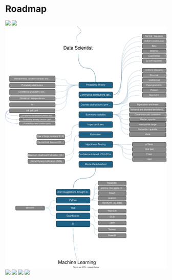# Roadmap
![](https://raw.githubusercontent.com/AMAI-GmbH/AI-Expert-Roadmap/main/images/intro.svg)
![](https://raw.githubusercontent.com/AMAI-GmbH/AI-Expert-Roadmap/main/images/fundamentals.svg)
![](https://raw.githubusercontent.com/AMAI-GmbH/AI-Expert-Roadmap/main/images/datascience.svg)
![](https://raw.githubusercontent.com/AMAI-GmbH/AI-Expert-Roadmap/main/images/machine_learning.svg)
![](https://raw.githubusercontent.com/AMAI-GmbH/AI-Expert-Roadmap/main/images/deep_learning.svg)
![](https://raw.githubusercontent.com/AMAI-GmbH/AI-Expert-Roadmap/main/images/data_engineer.svg)
![](https://raw.githubusercontent.com/AMAI-GmbH/AI-Expert-Roadmap/main/images/big_data_engineer.svg)
